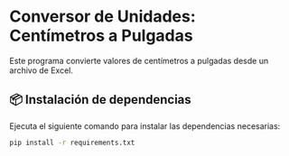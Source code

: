 # Conversor de Unidades: Centímetros a Pulgadas  

Este programa convierte valores de centímetros a pulgadas desde un archivo de Excel.  

## 📦 Instalación de dependencias  
Ejecuta el siguiente comando para instalar las dependencias necesarias:  

```sh
pip install -r requirements.txt
